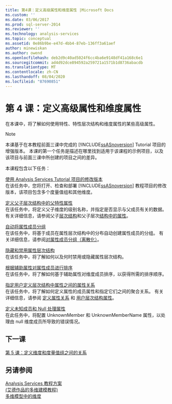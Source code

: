 ```yaml
---
title: 第4课：定义高级属性和维度属性 |Microsoft Docs
ms.custom: ''
ms.date: 03/06/2017
ms.prod: sql-server-2014
ms.reviewer: ''
ms.technology: analysis-services
ms.topic: conceptual
ms.assetid: 0e86b9be-e47d-4bb4-87eb-136ff3a61aef
author: minewiskan
ms.author: owend
ms.openlocfilehash: deb2d9c40ad5024f6cc4ba6e9148df41a168c6e1
ms.sourcegitcommit: ad4d92dce894592a259721a1571b1d8736abacdb
ms.translationtype: MT
ms.contentlocale: zh-CN
ms.lasthandoff: 08/04/2020
ms.locfileid: "87690851"
---
```

# <a name="lesson-4-defining-advanced-attribute-and-dimension-properties"></a>第 4 课：定义高级属性和维度属性
  在本课中，将了解如何使用特性、特性层次结构和维度属性的某些高级属性。  
  
> [!NOTE]  
>  本课基于在本教程前面三课中完成的 [!INCLUDE[ssASnoversion](../includes/ssasnoversion-md.md)] Tutorial 项目的增强版本。 本课的第一个任务是描述在哪里找到适用于该课程的示例项目，以及该项目与前面三课中所创建的项目之间的差异。  
  
 本课程包含以下任务：  
  
 [使用 Analysis Services Tutorial 项目的修改版本](lesson-4-1-using-a-modified-version-of-the-analysis-services-tutorial-project.md)  
 在该任务中，您将打开、检查和部署 [!INCLUDE[ssASnoversion](../includes/ssasnoversion-md.md)] 教程项目的修改版本，该项目包含多个度量值组和其他维度。  
  
 [定义父子层次结构中的父特性属性](lesson-4-2-defining-parent-attribute-properties-in-a-parent-child-hierarchy.md)  
 在该任务中，将定义父子维度的级别名称，并指定是否显示与父成员有关的数据。 有关详细信息，请参阅父子[层次结构](multidimensional-models/parent-child-dimension.md)和父子层次[结构中的属性](multidimensional-models/parent-child-dimension-attributes.md)。  
  
 [自动将属性成员分组](lesson-4-3-automatically-grouping-attribute-members.md)  
 在该任务中，将基于成员在属性层次结构中的分布自动创建属性成员的分组。 有关详细信息，请参阅[对属性成员分组（离散化）](multidimensional-models/attribute-properties-group-attribute-members.md)。  
  
 [隐藏和禁用属性层次结构](lesson-4-4-hiding-and-disabling-attribute-hierarchies.md)  
 在该任务中，将了解如何以及何时禁用或隐藏属性层次结构。  
  
 [根据辅助属性对属性成员进行排序](lesson-4-5-sorting-attribute-members-based-on-a-secondary-attribute.md)  
 在该任务中，将了解如何基于辅助属性对维度成员排序，以获得所需的排序顺序。  
  
 [指定用户定义层次结构中属性之间的属性关系](4-6-specifying-attribute-relationships-in-user-defined-hierarchy.md)  
 在该任务中，将了解如何定义属性的成员属性和指定它们之间的聚合关系。 有关详细信息，请参阅 [定义属性关系](multidimensional-models/attribute-relationships-define.md) 和 [用户层次结构属性](multidimensional-models-olap-logical-dimension-objects/user-hierarchies-properties.md)。  
  
 [定义未知成员和 Null 处理属性](lesson-4-7-defining-the-unknown-member-and-null-processing-properties.md)  
 在此任务中，将配置 UnknownMember 和 UnknownMemberName 属性，以处理由 null 维度成员所导致的错误情况。  
  
## <a name="next-lesson"></a>下一课  
 [第 5 课：定义维度和度量值组之间的关系](lesson-5-defining-relationships-between-dimensions-and-measure-groups.md)  
  
## <a name="see-also"></a>另请参阅  
 [Analysis Services 教程方案](analysis-services-tutorial-scenario.md)   
 [&#40;艾德作品的多维建模教程&#41;](multidimensional-modeling-adventure-works-tutorial.md)   
 [多维模型中的维度](multidimensional-models/dimensions-in-multidimensional-models.md)  
  
  
